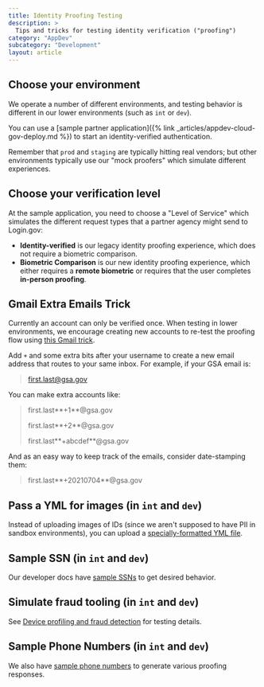 ```yaml
---
title: Identity Proofing Testing
description: >
  Tips and tricks for testing identity verification ("proofing")
category: "AppDev"
subcategory: "Development"
layout: article
---
```


## Choose your environment

We operate a number of different environments, and testing behavior is different in our lower environments (such as `int` or `dev`). 

You can use a [sample partner application]({% link _articles/appdev-cloud-gov-deploy.md %}) to start an identity-verified authentication.

Remember that `prod` and `staging` are typically hitting real vendors; but other environments typically use our "mock proofers" which simulate different experiences.

## Choose your verification level

At the sample application, you need to choose a "Level of Service" which simulates the different request types that a partner agency might send to Login.gov: 
* **Identity-verified** is our legacy identity proofing experience, which does not require a biometric comparison.
* **Biometric Comparison** is our new identity proofing experience, which either requires a **remote biometric** or requires that the user completes **in-person proofing**.

## Gmail Extra Emails Trick

Currently an account can only be verified once. When testing in lower environments, we
encourage creating new accounts to re-test the proofing flow using [this Gmail trick][gmail-trick].

Add `+` and some extra bits after your username to create a new email address that routes to your
same inbox. For example, if your GSA email is:

> first.last@gsa.gov

You can make extra accounts like:

> first.last**+1**@gsa.gov
>
> first.last**+2**@gsa.gov
>
> first.last**+abcdef**@gsa.gov

And as an easy way to keep track of the emails, consider date-stamping them:

> first.last**+20210704**@gsa.gov

[gmail-trick]: https://gmail.googleblog.com/2008/03/2-hidden-ways-to-get-more-from-your.html

## Pass a YML for images (in `int` and `dev`)

Instead of uploading images of IDs (since we aren't supposed to have PII in sandbox environments),
you can upload a [specially-formatted YML file](https://developers.login.gov/testing/#data-testing).

## Sample SSN (in `int` and `dev`)

Our developer docs have [sample SSNs](https://developers.login.gov/testing/#personal-information-verification)
to get desired behavior.

## Simulate fraud tooling (in `int` and `dev`)

See [Device profiling and fraud detection](/articles/device-profiling.html) for testing details.

## Sample Phone Numbers (in `int` and `dev`)

We also have [sample phone numbers](https://developers.login.gov/testing/#phone-number-verification)
to generate various proofing responses.
